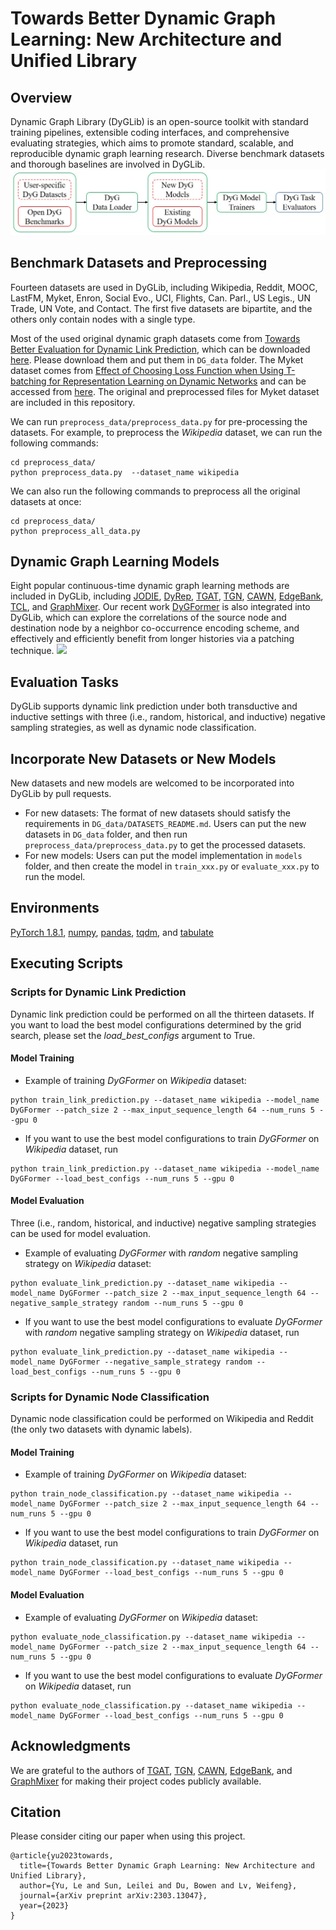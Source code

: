 # Towards Better Dynamic Graph Learning: New Architecture and Unified Library


## Overview
Dynamic Graph Library (DyGLib) is an open-source toolkit with standard training pipelines, extensible coding interfaces, and comprehensive evaluating strategies, 
which aims to promote standard, scalable, and reproducible dynamic graph learning research. Diverse benchmark datasets and thorough baselines are involved in DyGLib.
![](figures/DyGLib_procedure.jpg)


## Benchmark Datasets and Preprocessing
Fourteen datasets are used in DyGLib, including Wikipedia, Reddit, MOOC, LastFM, Myket, Enron, Social Evo., UCI, Flights, Can. Parl., 
US Legis., UN Trade, UN Vote, and Contact. The first five datasets are bipartite, and the others only contain nodes with a single type.

Most of the used original dynamic graph datasets come from [Towards Better Evaluation for Dynamic Link Prediction](https://openreview.net/forum?id=1GVpwr2Tfdg), 
which can be downloaded [here](https://zenodo.org/record/7213796#.Y1cO6y8r30o). 
Please download them and put them in ```DG_data``` folder. 
The Myket dataset comes from [Effect of Choosing Loss Function when Using T-batching for Representation Learning on Dynamic Networks](https://arxiv.org/abs/2308.06862) and 
can be accessed from [here](https://github.com/erfanloghmani/myket-android-application-market-dataset). 
The original and preprocessed files for Myket dataset are included in this repository.

We can run ```preprocess_data/preprocess_data.py``` for pre-processing the datasets.
For example, to preprocess the *Wikipedia* dataset, we can run the following commands:
```{bash}
cd preprocess_data/
python preprocess_data.py  --dataset_name wikipedia
```
We can also run the following commands to preprocess all the original datasets at once:
```{bash}
cd preprocess_data/
python preprocess_all_data.py
```

## Dynamic Graph Learning Models
Eight popular continuous-time dynamic graph learning methods are included in DyGLib, including 
[JODIE](https://dl.acm.org/doi/10.1145/3292500.3330895), 
[DyRep](https://openreview.net/forum?id=HyePrhR5KX), 
[TGAT](https://openreview.net/forum?id=rJeW1yHYwH), 
[TGN](https://arxiv.org/abs/2006.10637), 
[CAWN](https://openreview.net/forum?id=KYPz4YsCPj), 
[EdgeBank](https://openreview.net/forum?id=1GVpwr2Tfdg), 
[TCL](https://arxiv.org/abs/2105.07944), and 
[GraphMixer](https://openreview.net/forum?id=ayPPc0SyLv1).
Our recent work [DyGFormer](https://arxiv.org/abs/2303.13047) is also integrated into DyGLib, which can explore the correlations of the source node and destination node by a neighbor co-occurrence encoding scheme, and
effectively and efficiently benefit from longer histories via a patching technique.
![](figures/DyGFormer_framework.jpg)


## Evaluation Tasks
DyGLib supports dynamic link prediction under both transductive and inductive settings with three (i.e., random, historical, and inductive) negative sampling strategies,
as well as dynamic node classification.


## Incorporate New Datasets or New Models
New datasets and new models are welcomed to be incorporated into DyGLib by pull requests.
* For new datasets: The format of new datasets should satisfy the requirements in ```DG_data/DATASETS_README.md```. 
  Users can put the new datasets in ```DG_data``` folder, and then run ```preprocess_data/preprocess_data.py``` to get the processed datasets.
* For new models: Users can put the model implementation in  ```models``` folder, 
  and then create the model in ```train_xxx.py``` or ```evaluate_xxx.py``` to run the model.


## Environments
[PyTorch 1.8.1](https://pytorch.org/), 
[numpy](https://github.com/numpy/numpy),
[pandas](https://github.com/pandas-dev/pandas),
[tqdm](https://github.com/tqdm/tqdm), and 
[tabulate](https://github.com/astanin/python-tabulate)


## Executing Scripts
### Scripts for Dynamic Link Prediction
Dynamic link prediction could be performed on all the thirteen datasets. 
If you want to load the best model configurations determined by the grid search, please set the *load_best_configs* argument to True.
#### Model Training
* Example of training *DyGFormer* on *Wikipedia* dataset:
```{bash}
python train_link_prediction.py --dataset_name wikipedia --model_name DyGFormer --patch_size 2 --max_input_sequence_length 64 --num_runs 5 --gpu 0
```
* If you want to use the best model configurations to train *DyGFormer* on *Wikipedia* dataset, run
```{bash}
python train_link_prediction.py --dataset_name wikipedia --model_name DyGFormer --load_best_configs --num_runs 5 --gpu 0
```
#### Model Evaluation
Three (i.e., random, historical, and inductive) negative sampling strategies can be used for model evaluation.
* Example of evaluating *DyGFormer* with *random* negative sampling strategy on *Wikipedia* dataset:
```{bash}
python evaluate_link_prediction.py --dataset_name wikipedia --model_name DyGFormer --patch_size 2 --max_input_sequence_length 64 --negative_sample_strategy random --num_runs 5 --gpu 0
```
* If you want to use the best model configurations to evaluate *DyGFormer* with *random* negative sampling strategy on *Wikipedia* dataset, run
```{bash}
python evaluate_link_prediction.py --dataset_name wikipedia --model_name DyGFormer --negative_sample_strategy random --load_best_configs --num_runs 5 --gpu 0
```

### Scripts for Dynamic Node Classification
Dynamic node classification could be performed on Wikipedia and Reddit (the only two datasets with dynamic labels).
#### Model Training
* Example of training *DyGFormer* on *Wikipedia* dataset:
```{bash}
python train_node_classification.py --dataset_name wikipedia --model_name DyGFormer --patch_size 2 --max_input_sequence_length 64 --num_runs 5 --gpu 0
```
* If you want to use the best model configurations to train *DyGFormer* on *Wikipedia* dataset, run
```{bash}
python train_node_classification.py --dataset_name wikipedia --model_name DyGFormer --load_best_configs --num_runs 5 --gpu 0
```
#### Model Evaluation
* Example of evaluating *DyGFormer* on *Wikipedia* dataset:
```{bash}
python evaluate_node_classification.py --dataset_name wikipedia --model_name DyGFormer --patch_size 2 --max_input_sequence_length 64 --num_runs 5 --gpu 0
```
* If you want to use the best model configurations to evaluate *DyGFormer* on *Wikipedia* dataset, run
```{bash}
python evaluate_node_classification.py --dataset_name wikipedia --model_name DyGFormer --load_best_configs --num_runs 5 --gpu 0
```


## Acknowledgments
We are grateful to the authors of 
[TGAT](https://github.com/StatsDLMathsRecomSys/Inductive-representation-learning-on-temporal-graphs), 
[TGN](https://github.com/twitter-research/tgn), 
[CAWN](https://github.com/snap-stanford/CAW), 
[EdgeBank](https://github.com/fpour/DGB), and
[GraphMixer](https://github.com/CongWeilin/GraphMixer) for making their project codes publicly available.


## Citation
Please consider citing our paper when using this project.
```{bibtex}
@article{yu2023towards,
  title={Towards Better Dynamic Graph Learning: New Architecture and Unified Library},
  author={Yu, Le and Sun, Leilei and Du, Bowen and Lv, Weifeng},
  journal={arXiv preprint arXiv:2303.13047},
  year={2023}
}
```
